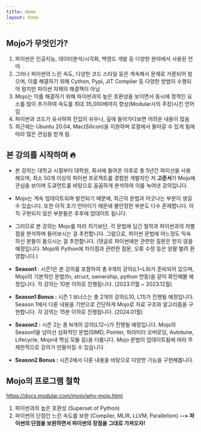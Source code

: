 ```yaml
---
title: Home
layout: home
---
```


## Mojo가 무엇인가?
1. 파이썬은 인공지능, 데이터분석/시각화, 백엔드 개발 등 다양한 분야에서 사용된 언어
2. 그러나 파이썬의 느린 속도, 다양한 코드 스타일 등은 계속해서 문제로 거론되어 왔으며, 이를 해결하기 위해 Cython, Pypi, JIT Compiler 등 다양한 방법이 수행되어 왔지만 파이썬 자체의 해결책이 아님
3. Mojo는 이를 해결하기 위해 파이썬과의 높은 호환성을 보이면서 동시에 정적인 요소를 많이 추가하여 속도를 최대 35,000배까지 향상(Modular사의 주장)시킨 언어임
4. 파이썬과 코드가 유사하여 진입이 쉬우나, 깊에 들어가다보면 어려운 내용이 많음
5. 최근에는 Ubuntu 20.04, Mac(Silicon)을 지원하며 로컬에서 돌아갈 수 있게 됨에 따라 많은 관심을 받게 됨.

## 본 강의를 시작하며 🔥
* 본 강의는 대학교 시절부터 대학원, 회사에 들어온 이후로 총 5년간 파이선을 사용해오며, 최소 50개 이상의 파이썬 프로젝트를 경험한 개발자인 저 **고준서**가 Mojo에 관심을 보이며 도큐먼트를 바탕으로 꼼꼼하게 분석하여 이를 녹여낸 강의입니다.
* Mojo는 계속 업데이트되며 발전되기 때문에, 최근의 문법과 어긋나는 부분이 생길 수 있습니다. 또한 아직 초기 언어이기 때문에 불안정한 부분도 다수 존재합니다. 아직 구현되지 않은 부분들은 추후에 업데이트 됩니다.
* 그러므로 본 강의는 Mojo를 따라 치기보단, 각 문법에 담긴 철학과 파이썬과의 차별점을 분석하며 들어보시는 걸 추천합니다. 그럼으로, 파이썬 문법에 어느정도 익숙하신 분들이 들으시는 걸 추천합니다. (댓글로 파이썬에만 관련한 질문은 받지 않을 예정입니다. Mojo와 Python에 차이점과 관련한 질문, 오류 수정 등은 양팔 벌려 환영합니다.)

* **Season1** : 시즌1은 본 강의를 포함하여 총 9개의 강의(L1~L9)가 준비되어 있으며, Mojo의 기본적인 문법(fn, struct, ownership, python 연동)을 같이 확인해볼 예정입니다. 각 강의는 10분 이하로 진행됩니다. (2023.11월 ~ 2023.12월)
* **Season1 Bonus :** 시즌 1 보너스는 총 2개의 강의(L10, L11)가 진행될 예정입니다. Season 1에서 다룬 내용을 기반으로 간단하게 Mojo로 자료 구조와 알고리즘을 구현합니다. 각 강의는 15분 이하로 진행됩니다. (2024.01월)
* **Season2 :** 시즌 2는 총 N개의 강의(L12~)가 진행될 예정입니다. Mojo의 Season1을 넘어선 심화적인 문법(SIMD, Pointer, 파라미터 오버로딩, Autotune, Lifecycle, Mojo내 핵심 모듈 등)을 다룹니다. Mojo 문법이 업데이트됨에 따라 무제한적으로 강의가 만들어질 수 있습니다. 
* **Season2 Bonus :** 시즌2에서 다룬 내용을 바탕으로 다양한 기능을 구현해봅니다.

## Mojo의 프로그램 철학 
https://docs.modular.com/mojo/why-mojo.html

 1. 파이썬과의 높은 호환성 (Superset of Python)
 2. 파이썬의 단점인 느린 속도를 보완 (Compiler, MLIR, LLVM, Parallelism)
 **--> 파이썬의 단점을 보완하면서 파이썬의 장점을 그대로 가져오자!**


